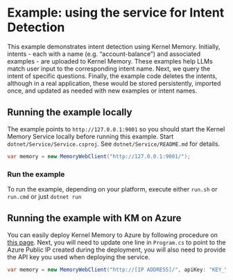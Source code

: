 # Example: using the service for Intent Detection

This example demonstrates intent detection using Kernel Memory.
Initially, intents - each with a name (e.g. “account-balance”) and associated examples - are uploaded to Kernel Memory. 
These examples help LLMs match user input to the corresponding intent name.
Next, we query the intent of specific questions. 
Finally, the example code deletes the intents, although in a real application, these would be stored persistently, imported once, and updated as needed with new examples or intent names.

## Running the example locally

The example points to `http://127.0.0.1:9001` so you should start the Kernel Memory Service locally before running this example.
Start `dotnet/Service/Service.csproj`. See `dotnet/Service/README.md` for details.

```csharp
var memory = new MemoryWebClient("http://127.0.0.1:9001/");
```

### Run the example

To run the example, depending on your platform, execute either `run.sh` or `run.cmd` or just `dotnet run`

## Running the example with KM on Azure

You can easily deploy Kernel Memory to Azure by following procedure on [this page](../../infra/README.md). Next, you will need to update one line in `Program.cs` to point to the Azure Public IP created during the deployment, you will also need to provide the API key you used when deploying the service.

```csharp
var memory = new MemoryWebClient("http://[IP ADDRESS]/", apiKey: "KEY_YOU_PROVIDED_WHEN_DEPLOYING");
```
